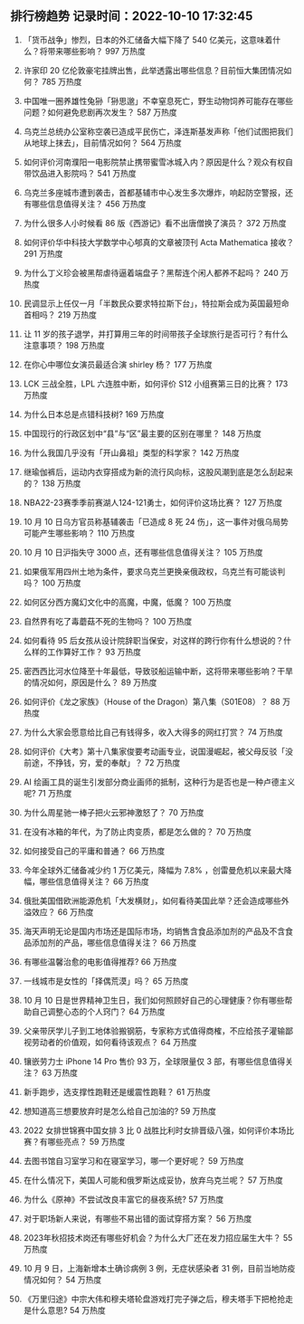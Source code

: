 
## 排行榜趋势 记录时间：2022-10-10 17:32:45
  
  1. 「货币战争」惨烈，日本的外汇储备大幅下降了 540 亿美元，这意味着什么？将带来哪些影响？ 997 万热度
    
  2. 许家印 20 亿伦敦豪宅挂牌出售，此举透露出哪些信息？目前恒大集团情况如何？ 785 万热度
    
  3. 中国唯一圈养雄性兔狲「狲思邈」不幸窒息死亡，野生动物饲养可能存在哪些问题？如何避免悲剧再次发生？ 587 万热度
    
  4. 乌克兰总统办公室称空袭已造成平民伤亡，泽连斯基发声称「他们试图把我们从地球上抹去」，目前情况如何？ 564 万热度
    
  5. 如何评价河南濮阳一电影院禁止携带蜜雪冰城入内？原因是什么？观众有权自带饮品进入影院吗？ 541 万热度
    
  6. 乌克兰多座城市遭到袭击，首都基辅市中心发生多次爆炸，响起防空警报，还有哪些信息值得关注？ 456 万热度
    
  7. 为什么很多人小时候看 86 版《西游记》看不出唐僧换了演员？ 372 万热度
    
  8. 如何评价华中科技大学数学中心郇真的文章被顶刊 Acta Mathematica 接收？ 291 万热度
    
  9. 为什么丁义珍会被黑帮虐待逼着端盘子？黑帮连个闲人都养不起吗？ 240 万热度
    
  10. 民调显示上任仅一月「半数民众要求特拉斯下台」，特拉斯会成为英国最短命首相吗？ 219 万热度
    
  11. 让 11 岁的孩子退学，并打算用三年的时间带孩子全球旅行是否可行？有什么注意事项？ 198 万热度
    
  12. 在你心中哪位女演员最适合演 shirley 杨？ 177 万热度
    
  13. LCK 三战全胜，LPL 六连胜中断，如何评价 S12 小组赛第三日的比赛？ 173 万热度
    
  14. 为什么日本总是点错科技树? 169 万热度
    
  15. 中国现行的行政区划中“县”与“区”最主要的区别在哪里？ 148 万热度
    
  16. 为什么我国几乎没有「开山鼻祖」类型的科学家？ 142 万热度
    
  17. 继瑜伽裤后，运动内衣穿搭成为新的流行风向标，这股风潮到底是怎么刮起来的？ 138 万热度
    
  18. NBA22-23赛季季前赛湖人124-121勇士，如何评价这场比赛？ 127 万热度
    
  19. 10 月 10 日乌方官员称基辅袭击「已造成 8 死 24 伤」，这一事件对俄乌局势可能产生哪些影响？ 110 万热度
    
  20. 10 月 10 日沪指失守 3000 点，还有哪些信息值得关注？ 105 万热度
    
  21. 如果俄军用四州土地为条件，要求乌克兰更换亲俄政权，乌克兰有可能谈判吗？ 100 万热度
    
  22. 如何区分西方魔幻文化中的高魔，中魔，低魔？ 100 万热度
    
  23. 自然界有吃了毒蘑菇不死的生物吗？ 100 万热度
    
  24. 如何看待 95 后女孩从设计院辞职当保安，对这样的跨行你有什么想说的？什么样的工作算好工作？ 93 万热度
    
  25. 密西西比河水位降至十年最低，导致驳船运输中断，这将带来哪些影响？干旱的情况如何，原因是什么？ 89 万热度
    
  26. 如何评价《龙之家族》（House of the Dragon）第八集（S01E08）？ 88 万热度
    
  27. 为什么大家会愿意给比自己有钱得多，收入大得多的网红打赏？ 74 万热度
    
  28. 如何评价《大考》第十八集家俊要考动画专业，说国漫崛起，被父母反驳「没前途，不挣钱，穷，爱的奉献」？ 72 万热度
    
  29. AI 绘画工具的诞生引发部分商业画师的抵制，这种行为是否也是一种卢德主义呢? 71 万热度
    
  30. 为什么周星驰一棒子把火云邪神激怒了？ 70 万热度
    
  31. 在没有冰箱的年代，为了防止肉变质，都是怎么做的？ 70 万热度
    
  32. 如何接受自己的平庸和普通？ 66 万热度
    
  33. 今年全球外汇储备减少约 1 万亿美元，降幅为 7.8% ，创雷曼危机以来最大降幅，哪些信息值得关注？ 66 万热度
    
  34. 俄批美国借欧洲能源危机「大发横财」，如何看待美国此举？还会造成哪些外溢效应？ 66 万热度
    
  35. 海天声明无论是国内市场还是国际市场，均销售含食品添加剂的产品及不含食品添加剂的产品，哪些信息值得关注？ 66 万热度
    
  36. 有哪些温馨治愈的电影值得推荐? 66 万热度
    
  37. 一线城市是女性的「择偶荒漠」吗？ 65 万热度
    
  38. 10 月 10 日是世界精神卫生日，我们如何照顾好自己的心理健康？你有哪些帮助自己调整心态的个人窍门？ 64 万热度
    
  39. 父亲带厌学儿子到工地体验搬钢筋，专家称方式值得商榷，不应给孩子灌输鄙视劳动者的价值观，如何看待该观点？ 64 万热度
    
  40. 镶嵌劳力士 iPhone 14 Pro 售价 93 万，全球限量仅 3 部，有哪些信息值得关注？ 63 万热度
    
  41. 新手跑步，选支撑性跑鞋还是缓震性跑鞋？ 61 万热度
    
  42. 想知道高三想要放弃时是怎么给自己加油的? 59 万热度
    
  43. 2022 女排世锦赛中国女排 3 比 0 战胜比利时女排晋级八强，如何评价本场比赛？有哪些亮点？ 59 万热度
    
  44. 去图书馆自习室学习和在寝室学习，哪一个更好呢？ 59 万热度
    
  45. 在什么情况下，美国人可能和俄罗斯达成妥协，放弃乌克兰呢？ 57 万热度
    
  46. 为什么《原神》不尝试改良丰富它的昼夜系统? 57 万热度
    
  47. 对于职场新人来说，有哪些不易出错的面试穿搭方案？ 56 万热度
    
  48. 2023年秋招技术岗还有哪些好机会？为什么大厂还在发力招应届生大牛？ 55 万热度
    
  49. 10 月 9 日，上海新增本土确诊病例 3 例，无症状感染者 31 例，目前当地防疫情况如何？ 54 万热度
    
  50. 《万里归途》中宗大伟和穆夫塔轮盘游戏打完子弹之后，穆夫塔手下把枪抢走是什么意思? 54 万热度
    